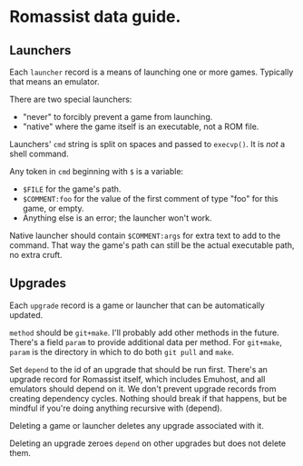 # Romassist data guide.

## Launchers

Each `launcher` record is a means of launching one or more games.
Typically that means an emulator.

There are two special launchers:
- "never" to forcibly prevent a game from launching.
- "native" where the game itself is an executable, not a ROM file.

Launchers' `cmd` string is split on spaces and passed to `execvp()`.
It is *not* a shell command.

Any token in `cmd` beginning with `$` is a variable:
- `$FILE` for the game's path.
- `$COMMENT:foo` for the value of the first comment of type "foo" for this game, or empty.
- Anything else is an error; the launcher won't work.

Native launcher should contain `$COMMENT:args` for extra text to add to the command.
That way the game's path can still be the actual executable path, no extra cruft.

## Upgrades

Each `upgrade` record is a game or launcher that can be automatically updated.

`method` should be `git+make`. I'll probably add other methods in the future.
There's a field `param` to provide additional data per method.
For `git+make`, `param` is the directory in which to do both `git pull` and `make`.

Set `depend` to the id of an upgrade that should be run first.
There's an upgrade record for Romassist itself, which includes Emuhost, and all emulators should depend on it.
We don't prevent upgrade records from creating dependency cycles.
Nothing should break if that happens, but be mindful if you're doing anything recursive with (depend).

Deleting a game or launcher deletes any upgrade associated with it.

Deleting an upgrade zeroes `depend` on other upgrades but does not delete them.
